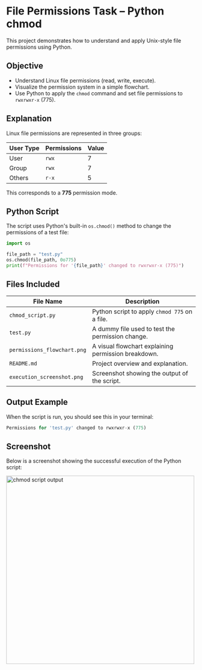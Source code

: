 # File Permissions Task – Python chmod

This project demonstrates how to understand and apply Unix-style file permissions using Python.

## Objective

- Understand Linux file permissions (read, write, execute).
- Visualize the permission system in a simple flowchart.
- Use Python to apply the `chmod` command and set file permissions to `rwxrwxr-x` (775).

## Explanation

Linux file permissions are represented in three groups:

| User Type | Permissions | Value |
|-----------|-------------|-------|
| User      | `rwx`       | 7     |
| Group     | `rwx`       | 7     |
| Others    | `r-x`       | 5     |

This corresponds to a **775** permission mode.

## Python Script

The script uses Python's built-in `os.chmod()` method to change the permissions of a test file:

```python
import os

file_path = "test.py"
os.chmod(file_path, 0o775)
print(f"Permissions for '{file_path}' changed to rwxrwxr-x (775)")
````
## Files Included

| File Name                  | Description |
|----------------------------|-------------|
| `chmod_script.py`          | Python script to apply `chmod 775` on a file. |
| `test.py`                  | A dummy file used to test the permission change. |
| `permissions_flowchart.png`| A visual flowchart explaining permission breakdown. |
| `README.md`                | Project overview and explanation. |
| `execution_screenshot.png` | Screenshot showing the output of the script. |


## Output Example
When the script is run, you should see this in your terminal:
```python
Permissions for 'test.py' changed to rwxrwxr-x (775)
````
## Screenshot
Below is a screenshot showing the successful execution of the Python script:

<img src="execution_screenshot.png" alt="chmod script output" width="500"/> 
